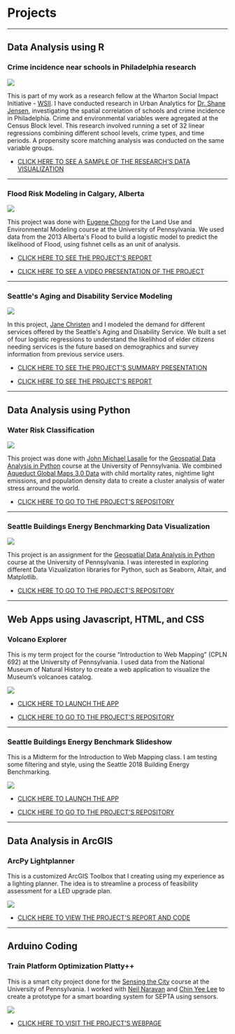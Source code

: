 # Projects

---

## Data Analysis using R

### Crime incidence near schools in Philadelphia research

<img src="images/wise.jpg?raw=true"/>

This is part of my work as a research fellow at the Wharton Social Impact Initiative - [WSII](https://socialimpact.wharton.upenn.edu/ "WSII"). I have conducted research in Urban Analytics for [Dr. Shane Jensen](https://statistics.wharton.upenn.edu/profile/stjensen/ "Shane"), investigating the spatial correlation of schools and crime incidence in Philadelphia. Crime and environmental variables were agregated at the Census Block level. This research involved running a set of 32 linear regressions combining different school levels, crime types, and time periods. A propensity score matching analysis was conducted on the same variable groups.

- [CLICK HERE TO SEE A SAMPLE OF THE RESEARCH'S DATA VISUALIZATION](/pdf/dataaviz_wise.pdf)

---

### Flood Risk Modeling in Calgary, Alberta

<img src="images/flood_calgary.png?raw=true"/>

This project was done with [Eugene Chong](https://e-chong.github.io/ "Eugene") for the Land Use and Environmental Modeling course at the University of Pennsylvania. We used data from the 2013 Alberta's Flood to build a logistic model to predict the likelihood of Flood, using fishnet cells as an unit of analysis.

- [CLICK HERE TO SEE THE PROJECT'S REPORT](https://issuu.com/leonardoharth2018/docs/midterm_report "Flood modeling report")

- [CLICK HERE TO SEE A VIDEO PRESENTATION OF THE PROJECT](https://www.youtube.com/watch?v=VX-656yVWb8 "Flood modeling video")

---

### Seattle's Aging and Disability Service Modeling

<img src="images/flood_calgary.png?raw=true"/>

In this project, [Jane Christen](https://www.linkedin.com/in/jane-christen-b62a5653/ "Jane") and I modeled the demand for different services offered by the Seattle's Aging and Disability Service. We built a set of four logistic regressions to understand the likelihhod of elder citizens needing services is the future based on demographics and survey information from previous service users.

- [CLICK HERE TO SEE THE PROJECT'S SUMMARY PRESENTATION](/pdf/PBN_presentation.pdf)

- [CLICK HERE TO SEE THE PROJECT'S REPORT](/pdf/PBN_report.pdf)

---

## Data Analysis using Python

### Water Risk Classification

<img src="images/water_stress.JPG?raw=true"/>

This project was done with [John Michael Lasalle](https://www.linkedin.com/in/johnmichaellasalle/ "John Michael") for the [Geospatial Data Analysis in Python](https://github.com/MUSA-620-fall-2019 "MUSA 620") course at the University of Pennsylvania. We combined [Aqueduct Global Maps 3.0 Data](https://www.wri.org/resources/data-sets/aqueduct-global-maps-30-data "Aqueduct Maps") with child mortality rates, nightime light emissions, and population density data to create a cluster analysis of water stress arround the world.

- [CLICK HERE TO GO TO THE PROJECT'S REPOSITORY](https://github.com/leonardoharth/water-risk-classification "Water stress")

---

### Seattle Buildings Energy Benchmarking Data Visualization

<img src="images/seattle_dv.png?raw=true"/>

This project is an assignment for the [Geospatial Data Analysis in Python](https://github.com/MUSA-620-fall-2019 "MUSA 620") course at the University of Pennsylvania. I was interested in exploring different Data Vizualization libraries for Python, such as Seaborn, Altair, and Matplotlib.

- [CLICK HERE TO GO TO THE PROJECT'S REPOSITORY](https://github.com/leonardoharth/Data-exploration-Python-Seattle "Seattle Dataviz")

---

## Web Apps using Javascript, HTML, and CSS

### Volcano Explorer

This is my term project for the course “Introduction to Web Mapping” (CPLN 692) at the University of Pennsylvania. I used data from the National Museum of Natural History to create a web application to visualize the Museum’s volcanoes catalog.

<img src="images/Volcano_xp_thumb.JPG?raw=true"/>

- [CLICK HERE TO LAUNCH THE APP](https://leonardoharth.github.io/Harth_Leo_Javascript_Final/ "Volcano Explorer")

- [CLICK HERE TO GO TO THE PROJECT'S REPOSITORY](https://github.com/leonardoharth/Harth_Leo_Javascript_Final/ "Volcano Explorer Repo")

---

### Seattle Buildings Energy Benchmark Slideshow

This is a Midterm for the Introduction to Web Mapping class. I am testing some filtering and style, using the Seattle 2018 Building Energy Benchmarking.

<img src="images/seattle.JPG?raw=true"/>

- [CLICK HERE TO LAUNCH THE APP](https://leonardoharth.github.io/Harth_Leo_Midterm/ "Seattle Energy Benchmark")

- [CLICK HERE TO GO TO THE PROJECT'S REPOSITORY](https://github.com/leonardoharth/Harth_Leo_Midterm "Seattle Energy Benchmark Repo")

---

## Data Analysis in ArcGIS

### ArcPy Lightplanner

This is a customized ArcGIS Toolbox that I creating using my experience as a lighting planner. The idea is to streamline a process of feasibility assessment for a LED upgrade plan.

<img src="images/arcpy_light.png?raw=true"/>

- [CLICK HERE TO VIEW THE PROJECT'S REPORT AND CODE](https://issuu.com/leonardoharth2018/docs/harth_leonardo_finalproject "ArcPy Light")

---

## Arduino Coding

### Train Platform Optimization Platty++

This is a smart city project done for the [Sensing the City](http://www.sensingthecity.com/ "Sensing") course at the University of Pennsylvania. I worked with [Neil Narayan](https://www.linkedin.com/in/neil-reid-narayan/ "Neil") and [Chin Yee Lee](https://www.linkedin.com/in/chin-yee-lee-65383a165/ "Chin") to create a prototype for a smart boarding system for SEPTA using sensors.

<img src="images/platty.png?raw=true"/>

- [CLICK HERE TO VISIT THE PROJECT'S WEBPAGE](http://www.sensingthecity.com/train-platform-optimization-platy/ "Platty++")
